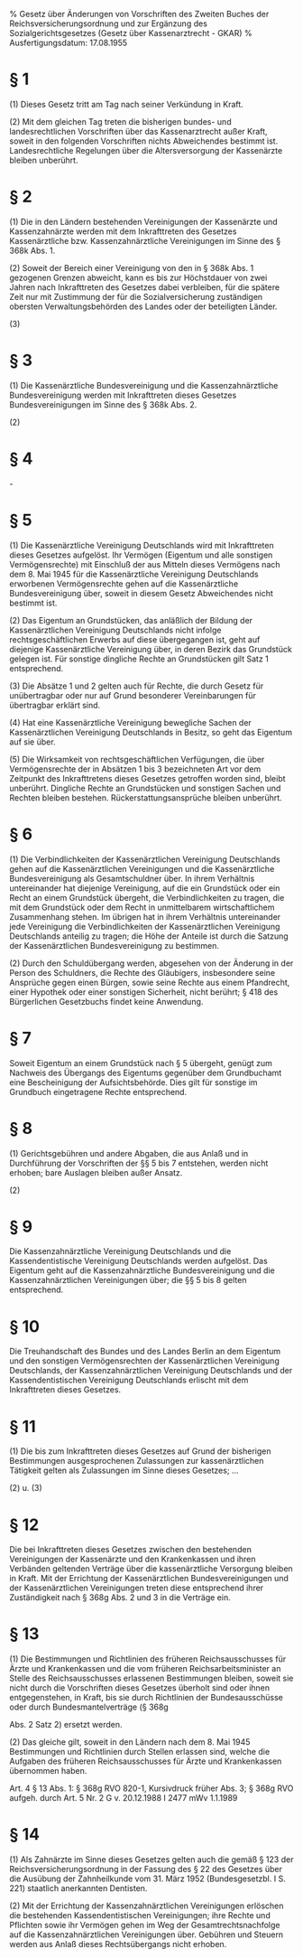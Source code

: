 % Gesetz über Änderungen von Vorschriften des Zweiten Buches der Reichsversicherungsordnung und zur Ergänzung des Sozialgerichtsgesetzes  (Gesetz über Kassenarztrecht - GKAR)
% Ausfertigungsdatum: 17.08.1955
 
# § 1

(1) Dieses Gesetz tritt am Tag nach seiner Verkündung in Kraft.

(2) Mit dem gleichen Tag treten die bisherigen bundes- und landesrechtlichen Vorschriften über das Kassenarztrecht außer Kraft, soweit in den folgenden Vorschriften nichts Abweichendes bestimmt ist. Landesrechtliche Regelungen über die Altersversorgung der Kassenärzte bleiben unberührt.

# § 2

(1) Die in den Ländern bestehenden Vereinigungen der Kassenärzte und Kassenzahnärzte werden mit dem Inkrafttreten des Gesetzes Kassenärztliche bzw. Kassenzahnärztliche Vereinigungen im Sinne des § 368k Abs. 1.

(2) Soweit der Bereich einer Vereinigung von den in § 368k Abs. 1 gezogenen Grenzen abweicht, kann es bis zur Höchstdauer von zwei Jahren nach Inkrafttreten des Gesetzes dabei verbleiben, für die spätere Zeit nur mit Zustimmung der für die Sozialversicherung zuständigen obersten Verwaltungsbehörden des Landes oder der beteiligten Länder.

(3)

# § 3

(1) Die Kassenärztliche Bundesvereinigung und die Kassenzahnärztliche Bundesvereinigung werden mit Inkrafttreten dieses Gesetzes Bundesvereinigungen im Sinne des § 368k Abs. 2.

(2)

# § 4

\-

# § 5

(1) Die Kassenärztliche Vereinigung Deutschlands wird mit Inkrafttreten dieses Gesetzes aufgelöst. Ihr Vermögen (Eigentum und alle sonstigen Vermögensrechte) mit Einschluß der aus Mitteln dieses Vermögens nach dem 8. Mai 1945 für die Kassenärztliche Vereinigung Deutschlands erworbenen Vermögensrechte gehen auf die Kassenärztliche Bundesvereinigung über, soweit in diesem Gesetz Abweichendes nicht bestimmt ist.

(2) Das Eigentum an Grundstücken, das anläßlich der Bildung der Kassenärztlichen Vereinigung Deutschlands nicht infolge rechtsgeschäftlichen Erwerbs auf diese übergegangen ist, geht auf diejenige Kassenärztliche Vereinigung über, in deren Bezirk das Grundstück gelegen ist. Für sonstige dingliche Rechte an Grundstücken gilt Satz 1 entsprechend.

(3) Die Absätze 1 und 2 gelten auch für Rechte, die durch Gesetz für unübertragbar oder nur auf Grund besonderer Vereinbarungen für übertragbar erklärt sind.

(4) Hat eine Kassenärztliche Vereinigung bewegliche Sachen der Kassenärztlichen Vereinigung Deutschlands in Besitz, so geht das Eigentum auf sie über.

(5) Die Wirksamkeit von rechtsgeschäftlichen Verfügungen, die über Vermögensrechte der in Absätzen 1 bis 3 bezeichneten Art vor dem Zeitpunkt des Inkrafttretens dieses Gesetzes getroffen worden sind, bleibt unberührt. Dingliche Rechte an Grundstücken und sonstigen Sachen und Rechten bleiben bestehen. Rückerstattungsansprüche bleiben unberührt.

# § 6

(1) Die Verbindlichkeiten der Kassenärztlichen Vereinigung Deutschlands gehen auf die Kassenärztlichen Vereinigungen und die Kassenärztliche Bundesvereinigung als Gesamtschuldner über. In ihrem Verhältnis untereinander hat diejenige Vereinigung, auf die ein Grundstück oder ein Recht an einem Grundstück übergeht, die Verbindlichkeiten zu tragen, die mit dem Grundstück oder dem Recht in unmittelbarem wirtschaftlichem Zusammenhang stehen. Im übrigen hat in ihrem Verhältnis untereinander jede Vereinigung die Verbindlichkeiten der Kassenärztlichen Vereinigung Deutschlands anteilig zu tragen; die Höhe der Anteile ist durch die Satzung der Kassenärztlichen Bundesvereinigung zu bestimmen.

(2) Durch den Schuldübergang werden, abgesehen von der Änderung in der Person des Schuldners, die Rechte des Gläubigers, insbesondere seine Ansprüche gegen einen Bürgen, sowie seine Rechte aus einem Pfandrecht, einer Hypothek oder einer sonstigen Sicherheit, nicht berührt; § 418 des Bürgerlichen Gesetzbuchs findet keine Anwendung.

# § 7

Soweit Eigentum an einem Grundstück nach § 5 übergeht, genügt zum Nachweis des Übergangs des Eigentums gegenüber dem Grundbuchamt eine Bescheinigung der Aufsichtsbehörde. Dies gilt für sonstige im Grundbuch eingetragene Rechte entsprechend.

# § 8

(1) Gerichtsgebühren und andere Abgaben, die aus Anlaß und in Durchführung der Vorschriften der §§ 5 bis 7 entstehen, werden nicht erhoben; bare Auslagen bleiben außer Ansatz.

(2)

# § 9

Die Kassenzahnärztliche Vereinigung Deutschlands und die Kassendentistische Vereinigung Deutschlands werden aufgelöst. Das Eigentum geht auf die Kassenzahnärztliche Bundesvereinigung und die Kassenzahnärztlichen Vereinigungen über; die §§ 5 bis 8 gelten entsprechend.

# § 10

Die Treuhandschaft des Bundes und des Landes Berlin an dem Eigentum und den sonstigen Vermögensrechten der Kassenärztlichen Vereinigung Deutschlands, der Kassenzahnärztlichen Vereinigung Deutschlands und der Kassendentistischen Vereinigung Deutschlands erlischt mit dem Inkrafttreten dieses Gesetzes.

# § 11

(1) Die bis zum Inkrafttreten dieses Gesetzes auf Grund der bisherigen Bestimmungen ausgesprochenen Zulassungen zur kassenärztlichen Tätigkeit gelten als Zulassungen im Sinne dieses Gesetzes; ...

(2) u. (3)

# § 12

Die bei Inkrafttreten dieses Gesetzes zwischen den bestehenden Vereinigungen der Kassenärzte und den Krankenkassen und ihren Verbänden geltenden Verträge über die kassenärztliche Versorgung bleiben in Kraft. Mit der Errichtung der Kassenärztlichen Bundesvereinigungen und der Kassenärztlichen Vereinigungen treten diese entsprechend ihrer Zuständigkeit nach § 368g Abs. 2 und 3 in die Verträge ein.

# § 13

(1) Die Bestimmungen und Richtlinien des früheren Reichsausschusses für Ärzte und Krankenkassen und die vom früheren Reichsarbeitsminister an Stelle des Reichsausschusses erlassenen Bestimmungen bleiben, soweit sie nicht durch die Vorschriften dieses Gesetzes überholt sind oder ihnen entgegenstehen, in Kraft, bis sie durch Richtlinien der Bundesausschüsse oder durch Bundesmantelverträge (§ 368g

Abs. 2 Satz 2) ersetzt werden.

(2) Das gleiche gilt, soweit in den Ländern nach dem 8. Mai 1945 Bestimmungen und Richtlinien durch Stellen erlassen sind, welche die Aufgaben des früheren Reichsausschusses für Ärzte und Krankenkassen übernommen haben.

Art. 4 § 13 Abs. 1: § 368g RVO 820-1, Kursivdruck früher Abs. 3; § 368g RVO aufgeh. durch Art. 5 Nr. 2 G v. 20.12.1988 I 2477 mWv 1.1.1989

# § 14

(1) Als Zahnärzte im Sinne dieses Gesetzes gelten auch die gemäß § 123 der Reichsversicherungsordnung in der Fassung des § 22 des Gesetzes über die Ausübung der Zahnheilkunde vom 31. März 1952 (Bundesgesetzbl. I S. 221) staatlich anerkannten Dentisten.

(2) Mit der Errichtung der Kassenzahnärztlichen Vereinigungen erlöschen die bestehenden Kassendentistischen Vereinigungen; ihre Rechte und Pflichten sowie ihr Vermögen gehen im Weg der Gesamtrechtsnachfolge auf die Kassenzahnärztlichen Vereinigungen über. Gebühren und Steuern werden aus Anlaß dieses Rechtsübergangs nicht erhoben.
